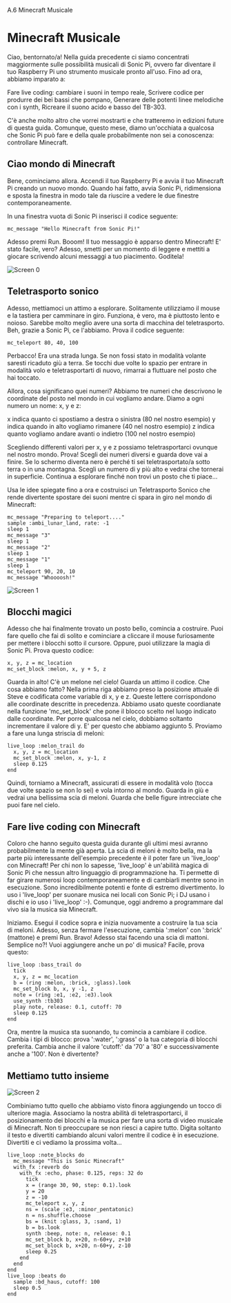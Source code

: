 A.6 Minecraft Musicale

# Minecraft Musicale



Ciao, bentornato/a! Nella guida precedente ci siamo concentrati maggiormente sulle possibilità musicali di Sonic Pi, ovvero far diventare il tuo Raspberry Pi uno strumento musicale pronto all'uso. Fino ad ora, abbiamo imparato a:

Fare live coding: cambiare i suoni in tempo reale,
Scrivere codice per produrre dei bei bassi che pompano,
Generare delle potenti linee melodiche con i synth,
Ricreare il suono acido e basso del TB-303.

C'è anche molto altro che vorrei mostrarti e che tratteremo in edizioni future di questa guida. Comunque, questo mese, diamo un'occhiata a qualcosa che Sonic Pi può fare e della quale probabilmente non sei a conoscenza: controllare Minecraft.

## Ciao mondo di Minecraft

Bene, cominciamo allora. Accendi il tuo Raspberry Pi e avvia il tuo Minecraft Pi creando un nuovo mondo. Quando hai fatto, avvia Sonic Pi, ridimensiona e sposta la finestra in modo tale da riuscire a vedere le due finestre contemporaneamente.

In una finestra vuota di Sonic Pi inserisci il codice seguente:

```
mc_message "Hello Minecraft from Sonic Pi!"
```
    
Adesso premi Run. Booom! Il tuo messaggio è apparso dentro Minecraft! E' stato facile, vero? Adesso, smetti per un momento di leggere e mettiti a giocare scrivendo alcuni messaggi a tuo piacimento. Goditela!

![Screen 0](../images/tutorial/articles/A.06-minecraft/Musical-Minecraft-0-small.png)

## Teletrasporto sonico

Adesso, mettiamoci un attimo a esplorare. Solitamente utilizziamo il mouse e la tastiera per camminare in giro. Funziona, è vero, ma è piuttosto lento e noioso. Sarebbe molto meglio avere una sorta di macchina del teletrasporto. Beh, grazie a Sonic Pi, ce l'abbiamo. Prova il codice seguente:

```
mc_teleport 80, 40, 100
```
    
Perbacco! Era una strada lunga. Se non fossi stato in modalità volante saresti ricaduto giù a terra. Se tocchi due volte lo spazio per entrare in modalità volo e teletrasportarti di nuovo, rimarrai a fluttuare nel posto che hai toccato.

Allora, cosa significano quei numeri? Abbiamo tre numeri che descrivono le coordinate del posto nel mondo in cui vogliamo andare. Diamo a ogni numero un nome: x, y e z:

x indica quanto ci spostiamo a destra o sinistra (80 nel nostro esempio)
y indica quando in alto vogliamo rimanere (40 nel nostro esempio)
z indica quanto vogliamo andare avanti o indietro (100 nel nostro esempio)

Scegliendo differenti valori per x, y e z possiamo teletrasportarci ovunque nel nostro mondo. Prova! Scegli dei numeri diversi e guarda dove vai a finire. Se lo schermo diventa nero è perché ti sei teletrasportato/a sotto terra o in una montagna. Scegli un numero di y più alto e vedrai che tornerai in superficie. Continua a esplorare finché non trovi un posto che ti piace...

Usa le idee spiegate fino a ora e costruisci un Teletrasporto Sonico che rende divertente spostare dei suoni mentre ci spara in giro nel mondo di Minecraft:

```
mc_message "Preparing to teleport...."
sample :ambi_lunar_land, rate: -1
sleep 1
mc_message "3"
sleep 1
mc_message "2"
sleep 1
mc_message "1"
sleep 1
mc_teleport 90, 20, 10
mc_message "Whoooosh!"
```
    
![Screen 1](../images/tutorial/articles/A.06-minecraft/Musical-Minecraft-1-small.png)

## Blocchi magici

Adesso che hai finalmente trovato un posto bello, comincia a costruire. Puoi fare quello che fai di solito e cominciare a cliccare il mouse furiosamente per mettere i blocchi sotto il cursore. Oppure, puoi utilizzare la magia di Sonic Pi. Prova questo codice:

```
x, y, z = mc_location
mc_set_block :melon, x, y + 5, z
```

Guarda in alto! C'è un melone nel cielo! Guarda un attimo il codice. Che cosa abbiamo fatto? Nella prima riga abbiamo preso la posizione attuale di Steve e codificata come variable di x, y e z. Queste lettere corrispondono alle coordinate descritte in precedenza. Abbiamo usato queste coordianate nella funzione 'mc_set_block' che pone il blocco scelto nel luogo indicato dalle coordinate. Per porre qualcosa nel cielo, dobbiamo soltanto incrementare il valore di y. E' per questo che abbiamo aggiunto 5. Proviamo a fare una lunga striscia di meloni:

```
live_loop :melon_trail do
  x, y, z = mc_location
  mc_set_block :melon, x, y-1, z
  sleep 0.125
end
```

Quindi, torniamo a Minecraft, assicurati di essere in modalità volo (tocca due volte spazio se non lo sei) e vola intorno al mondo. Guarda in giù e vedrai una bellissima scia di meloni. Guarda che belle figure intrecciate che puoi fare nel cielo.

## Fare live coding con Minecraft

Coloro che hanno seguito questa guida durante gli ultimi mesi avranno probabilmente la mente già aperta. La scia di meloni è molto bella, ma la parte più interessante dell'esempio precedente è il poter fare un 'live_loop' con Minecraft! Per chi non lo sapesse, 'live_loop' è un'abilità magica di Sonic Pi che nessun altro linguaggio di programmazione ha. Ti permette di far girare numerosi loop contemporaneamente e di cambiarli mentre sono in esecuzione. Sono incredibilmente potenti e fonte di estremo divertimento. Io uso i 'live_loop' per suonare musica nei locali con Sonic Pi; i DJ usano i dischi e io uso i 'live_loop' :-). Comunque, oggi andremo a programmare dal vivo sia la musica sia Minecraft.

Iniziamo. Esegui il codice sopra e inizia nuovamente a costruire la tua scia di meloni. Adesso, senza fermare l'esecuzione, cambia ':melon' con ':brick' (mattone) e premi Run. Bravo! Adesso stai facendo una scia di mattoni. Semplice no?! Vuoi aggiungere anche un po' di musica? Facile, prova questo:

```
live_loop :bass_trail do
  tick
  x, y, z = mc_location
  b = (ring :melon, :brick, :glass).look
  mc_set_block b, x, y -1, z
  note = (ring :e1, :e2, :e3).look
  use_synth :tb303
  play note, release: 0.1, cutoff: 70
  sleep 0.125
end
```
    
Ora, mentre la musica sta suonando, tu comincia a cambiare il codice. Cambia i tipi di blocco: prova ':water', ':grass' o la tua categoria di blocchi preferita. Cambia anche il valore 'cutoff:' da '70' a '80' e successivamente anche a '100'. Non è divertente?

## Mettiamo tutto insieme

![Screen 2](../images/tutorial/articles/A.06-minecraft/Musical-Minecraft-2-small.png)

Combiniamo tutto quello che abbiamo visto finora aggiungendo un tocco di ulteriore magia. Associamo la nostra abilità di teletrasportarci, il posizionamento dei blocchi e la musica per fare una sorta di video musicale di Minecraft. Non ti preoccupare se non riesci a capire tutto. Digita soltanto il testo e divertiti cambiando alcuni valori mentre il codice è in esecuzione. Divertiti e ci vediamo la prossima volta...
    
```
live_loop :note_blocks do
  mc_message "This is Sonic Minecraft"
  with_fx :reverb do
    with_fx :echo, phase: 0.125, reps: 32 do
      tick
      x = (range 30, 90, step: 0.1).look
      y = 20
      z = -10
      mc_teleport x, y, z
      ns = (scale :e3, :minor_pentatonic)
      n = ns.shuffle.choose
      bs = (knit :glass, 3, :sand, 1)
      b = bs.look
      synth :beep, note: n, release: 0.1
      mc_set_block b, x+20, n-60+y, z+10
      mc_set_block b, x+20, n-60+y, z-10
      sleep 0.25
    end
  end
end
live_loop :beats do
  sample :bd_haus, cutoff: 100
  sleep 0.5
end
```
